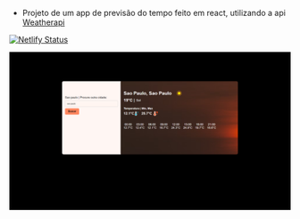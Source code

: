 - Projeto de um app de previsão do tempo feito em react, utilizando a api <a href="https://www.weatherapi.com/">Weatherapi</a>

[![Netlify Status](https://api.netlify.com/api/v1/badges/a22eb779-9bcf-428b-90de-fd3b8176373d/deploy-status)](https://galaxyweather.netlify.app/)

<p align="center">
  <img src="/print.png" title="Print">
</p>
